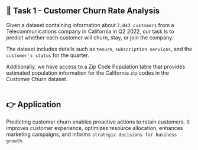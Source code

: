 
## 📌 Task 1 - Customer Churn Rate Analysis

Given a dataset containing information about `7,043 customers` from a Telecommunications company in California in Q2 2022, our task is to predict whether each customer will churn, stay, or join the company.

The dataset includes details such as `tenure`, `subscription services`, and the `customer's status` for the quarter.

Additionally, we have access to a Zip Code Population table that provides estimated population information for the California zip codes in the Customer Churn dataset.
<br><br>

## 👉 Application

Predicting customer churn enables proactive actions to retain customers. It improves customer experience, optimizes resource allocation, enhances marketing campaigns, and informs `strategic decisions for business growth`.
